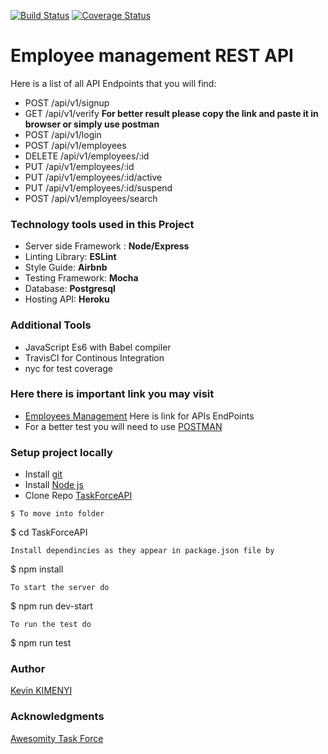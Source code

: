 [![Build Status](https://travis-ci.org/kimenyikevin/TaskForceAPI.svg?branch=develop)](https://travis-ci.org/kimenyikevin/TaskForceAPI)
[![Coverage Status](https://coveralls.io/repos/github/kimenyikevin/TaskForceAPI/badge.svg?branch=develop)](https://coveralls.io/github/kimenyikevin/TaskForceAPI?branch=develop)
# Employee management REST API

Here is a list of all API Endpoints that you will find:
* POST /api/v1/signup
* GET  /api/v1/verify **For better result please copy the link and paste it in browser or simply use postman** 
* POST /api/v1/login
* POST /api/v1/employees
* DELETE /api/v1/employees/:id
* PUT /api/v1/employees/:id
* PUT /api/v1/employees/:id/active
* PUT /api/v1/employees/:id/suspend
* POST /api/v1/employees/search

### Technology tools used in this Project
* Server side Framework : **Node/Express**
* Linting Library: **ESLint**
* Style Guide: **Airbnb**
* Testing Framework: **Mocha**
* Database: **Postgresql**
* Hosting API: **Heroku**
### Additional Tools
* JavaScript Es6 with Babel compiler
* TravisCI for Continous Integration
* nyc for test coverage

### Here there is important link you may visit
* [Employees Management](https://employment-employees.herokuapp.com/api-docs) Here is link  for APIs EndPoints
* For a better test you will need to use [POSTMAN](https://www.getpostman.com/)
### Setup project locally
* Install [git](https://git-scm.com/downloads)
* Install [Node js](https://nodejs.org/en/)
* Clone Repo [TaskForceAPI](https://github.com/kimenyikevin/TaskForceAPI)

```
$ To move into folder
```
$ cd TaskForceAPI
```
Install dependincies as they appear in package.json file by

```
$ npm install
```
To start the server do

```
$ npm run dev-start
```
To run the test do

```
$ npm run test
### Author
[Kevin KIMENYI](https://github.com/kimenyikevin)
### Acknowledgments
[Awesomity Task Force](https://awesomity.rw/)


